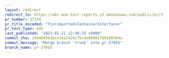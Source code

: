 ```yaml
---
layout: redirect
redirect_to: https://a8c-woo-test-reports.s3.amazonaws.com/public/pr/37334/e2e/index.html
pr_number: 37334
pr_title_encoded: "Fix+imported+ContainerInterface+"
pr_test_type: e2e
last_published: "2023-03-21 12:49:25 +0000"
commit_sha: 24d494542bce14a2d24c7bcda90981fd9180364a
commit_message: "Merge branch 'trunk' into pr-27055"
branch_name: pr-27055
---
```

